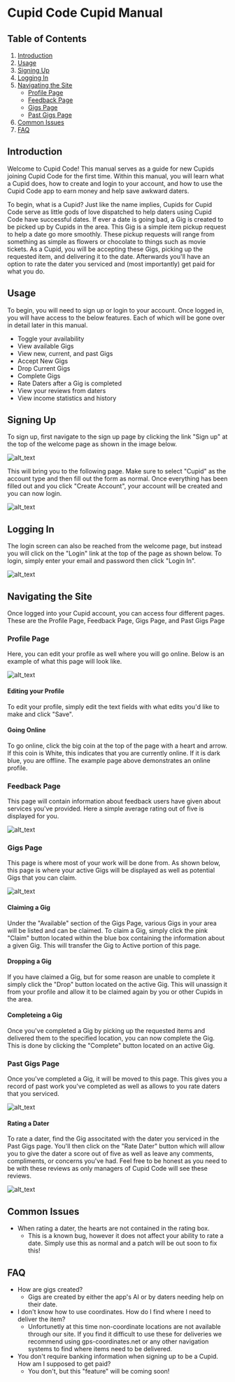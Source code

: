 # Cupid Code Cupid Manual

## Table of Contents
1. [Introduction](#introduction)
1. [Usage](#usage)
1. [Signing Up](#signing-up)
1. [Logging In](#logging-in)
1. [Navigating the Site](#navigating-the-site)
    - [Profile Page](#profile-page)
    - [Feedback Page](#feedback-page)
    - [Gigs Page](#gigs-page)
    - [Past Gigs Page](#past-gigs-page)
1. [Common Issues](#common-issues)
1. [FAQ](#faq)

## Introduction

Welcome to Cupid Code! This manual serves as a guide for new Cupids joining Cupid Code for the first time. Within this manual, you will learn what a Cupid does, how to create and login to your account, and how to use the Cupid Code app to earn money and help save awkward daters. 

To begin, what is a Cupid? Just like the name implies, Cupids for Cupid Code serve as little gods of love dispatched to help daters using Cupid Code have successful dates. If ever a date is going bad, a Gig is created to be picked up by Cupids in the area. This Gig is a simple item pickup request to help a date go more smoothly. These pickup requests will range from something as simple as flowers or chocolate to things such as movie tickets. As a Cupid, you will be accepting these Gigs, picking up the requested item, and delivering it to the date. Afterwards you'll have an option to rate the dater you serviced and (most importantly) get paid for what you do. 

## Usage

To begin, you will need to sign up or login to your account. Once logged in, you will have access to the below features. Each of which will be gone over in detail later in this manual. 

- Toggle your availability 
- View available Gigs
- View new, current, and past Gigs
- Accept New Gigs
- Drop Current Gigs
- Complete Gigs 
- Rate Daters after a Gig is completed
- View your reviews from daters
- View income statistics and history

## Signing Up

To sign up, first navigate to the sign up page by clicking the link "Sign up" at the top of the welcome page as shown in the image below. 

![alt_text](cupid_imgs/Home.png "Login")

This will bring you to the following page. Make sure to select "Cupid" as the account type and then fill out the form as normal. Once everything has been filled out and you click "Create Account", your account will be created and you can now login. 

![alt_text](cupid_imgs/Signup_Form.png "Sign Up Form")


## Logging In

The login screen can also be reached from the welcome page, but instead you will click on the "Login" link at the top of the page as shown below. To login, simply enter your email and password then click "Login In". 

![alt_text](cupid_imgs/login.png "Login Page")


## Navigating the Site
Once logged into your Cupid account, you can access four different pages. These are the Profile Page, Feedback Page, Gigs Page, and Past Gigs Page

### Profile Page 

Here, you can edit your profile as well where you will go online. Below is an example of what this page will look like. 

![alt_text](cupid_imgs/Profile.png "Profile Page")

#### Editing your Profile
To edit your profile, simply edit the text fields with what edits you'd like to make and click "Save". 

#### Going Online
To go online, click the big coin at the top of the page with a heart and arrow. If this coin is White, this indicates that you are currently online. If it is dark blue, you are offline. The example page above demonstrates an online profile. 


### Feedback Page

This page will contain information about feedback users have given about services you've provided. Here a simple average rating out of five is displayed for you. 

![alt_text](cupid_imgs/Feedback.png "Feedback Page")

### Gigs Page

This page is where most of your work will be done from. As shown below, this page is where your active Gigs will be displayed as well as potential Gigs that you can claim. 

![alt_text](cupid_imgs/Gigs.png "Gigs Page")

#### Claiming a Gig

Under the "Available" section of the Gigs Page, various Gigs in your area will be listed and can be claimed. To claim a Gig, simply click the pink "Claim" button located within the blue box containing the information about a given Gig. This will transfer the Gig to Active portion of this page. 

#### Dropping a Gig

If you have claimed a Gig, but for some reason are unable to complete it simply click the "Drop" button located on the active Gig. This will unassign it from your profile and allow it to be claimed again by you or other Cupids in the area. 

#### Completeing a Gig

Once you've completed a Gig by picking up the requested items and delivered them to the specified location, you can now complete the Gig. This is done by clicking the "Complete" button located on an active Gig. 

### Past Gigs Page

Once you've completed a Gig, it will be moved to this page. This gives you a record of past work you've completed as well as allows to you rate daters that you serviced. 

![alt_text](cupid_imgs/CompletedGigs.png "Completed Gigs Page")

#### Rating a Dater

To rate a dater, find the Gig associtated with the dater you serviced in the Past Gigs page. You'll then click on the "Rate Dater" button which will allow you to give the dater a score out of five as well as leave any comments, compliments, or concerns you've had. Feel free to be honest as you need to be with these reviews as only managers of Cupid Code will see these reviews. 

![alt_text](cupid_imgs/Rate.png "Completed Gigs Page: Rating a Dater")

## Common Issues

- When rating a dater, the hearts are not contained in the rating box. 
    - This is a known bug, however it does not affect your ability to rate a date. Simply use this as normal and a patch will be out soon to fix this! 

## FAQ

- How are gigs created? 
    - Gigs are created by either the app's AI or by daters needing help on their date. 
- I don't know how to use coordinates. How do I find where I need to deliver the item? 
    - Unfortunetly at this time non-coordinate locations are not available through our site. If you find it difficult to use these for deliveries we recommend using gps-coordinates.net or any other navigation systems to find where items need to be delivered. 
- You don't require banking information when signing up to be a Cupid. How am I supposed to get paid? 
    - You don't, but this "feature" will be coming soon! 



